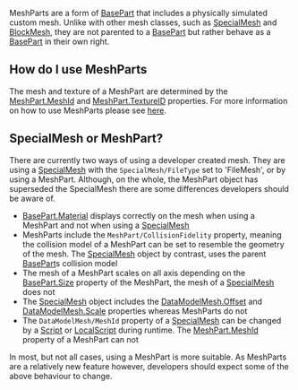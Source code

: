 MeshParts are a form of [BasePart](https://developer.roblox.com/en-us/api-reference/class/BasePart) that includes a physically simulated custom mesh. Unlike with other mesh classes, such as [SpecialMesh](https://developer.roblox.com/en-us/api-reference/class/SpecialMesh) and [BlockMesh](https://developer.roblox.com/en-us/api-reference/class/BlockMesh), they are not parented to a [BasePart](https://developer.roblox.com/en-us/api-reference/class/BasePart) but rather behave as a [BasePart](https://developer.roblox.com/en-us/api-reference/class/BasePart) in their own right.

How do I use MeshParts
----------------------

The mesh and texture of a MeshPart are determined by the [MeshPart.MeshId](https://developer.roblox.com/en-us/api-reference/property/MeshPart/MeshId) and [MeshPart.TextureID](https://developer.roblox.com/en-us/api-reference/property/MeshPart/TextureID) properties. For more information on how to use MeshParts please see [here](https://developer.roblox.com/en-us/articles/Mesh-Parts).

SpecialMesh or MeshPart?
------------------------

There are currently two ways of using a developer created mesh. They are using a [SpecialMesh](https://developer.roblox.com/en-us/api-reference/class/SpecialMesh) with the `SpecialMesh/FileType` set to 'FileMesh', or by using a MeshPart. Although, on the whole, the MeshPart object has superseded the SpecialMesh there are some differences developers should be aware of.

*   [BasePart.Material](https://developer.roblox.com/en-us/api-reference/property/BasePart/Material) displays correctly on the mesh when using a MeshPart and not when using a [SpecialMesh](https://developer.roblox.com/en-us/api-reference/class/SpecialMesh)
*   MeshParts include the `MeshPart/CollisionFidelity` property, meaning the collision model of a MeshPart can be set to resemble the geometry of the mesh. The [SpecialMesh](https://developer.roblox.com/en-us/api-reference/class/SpecialMesh) object by contrast, uses the parent [BasePart](https://developer.roblox.com/en-us/api-reference/class/BasePart)s collision model
*   The mesh of a MeshPart scales on all axis depending on the [BasePart.Size](https://developer.roblox.com/en-us/api-reference/property/BasePart/Size) property of the MeshPart, the mesh of a [SpecialMesh](https://developer.roblox.com/en-us/api-reference/class/SpecialMesh) does not
*   The [SpecialMesh](https://developer.roblox.com/en-us/api-reference/class/SpecialMesh) object includes the [DataModelMesh.Offset](https://developer.roblox.com/en-us/api-reference/property/DataModelMesh/Offset) and [DataModelMesh.Scale](https://developer.roblox.com/en-us/api-reference/property/DataModelMesh/Scale) properties whereas MeshParts do not
*   The `DataModelMesh/MeshId` property of a [SpecialMesh](https://developer.roblox.com/en-us/api-reference/class/SpecialMesh) can be changed by a [Script](https://developer.roblox.com/en-us/api-reference/class/Script) or [LocalScript](https://developer.roblox.com/en-us/api-reference/class/LocalScript) during runtime. The [MeshPart.MeshId](https://developer.roblox.com/en-us/api-reference/property/MeshPart/MeshId) property of a MeshPart can not

In most, but not all cases, using a MeshPart is more suitable. As MeshParts are a relatively new feature however, developers should expect some of the above behaviour to change.